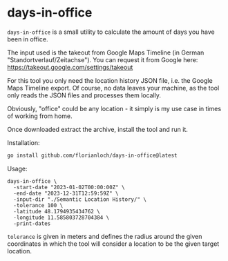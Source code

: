 # days-in-office

`days-in-office` is a small utility to calculate the amount of days you have been in office.

The input used is the takeout from Google Maps Timeline (in German "Standortverlauf/Zeitachse").
You can request it from Google here: https://takeout.google.com/settings/takeout

For this tool you only need the location history JSON file, i.e. the Google Maps Timeline export.
Of course, no data leaves your machine, as the tool only reads the JSON files and processes them locally.

Obviously, "office" could be any location - it simply is my use case in times of working from home.

Once downloaded extract the archive, install the tool and run it.

Installation:

```bash
go install github.com/florianloch/days-in-office@latest
```

Usage:

```shell
days-in-office \
  -start-date "2023-01-02T00:00:00Z" \
  -end-date "2023-12-31T12:59:59Z" \
  -input-dir "./Semantic Location History/" \
  -tolerance 100 \
  -latitude 48.1794935434762 \
  -longitude 11.585803728704384 \
  -print-dates
```

`tolerance` is given in meters and defines the radius around the given coordinates in which the tool will consider a location to be the given target location.
